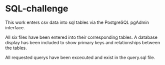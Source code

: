 # SQL-challenge

This work enters csv data into sql tables via the PostgreSQL pgAdmin interface.

All six files have been entered into their corresponding tables. A database display has been included to show primary keys and relationships between the tables. 

All requested querys have been excecuted and exist in the query.sql file. 
